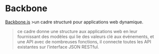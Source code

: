 # Backbone

[Backbone.js](http://backbonejs.org/)  >un cadre structuré pour applications web dynamique.
>ce cadre donne une structure aux applications web en leur fournissant des modèles qui lie des valeurs clé aux événements, et une API avec de nombreuses fonctions, il connecte toutes les API existantes sur l’interface JSON RESTful.
